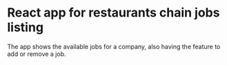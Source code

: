 # React app for restaurants chain jobs listing

The app shows the available jobs for a company, also having the feature to add or remove a job.

```

```
